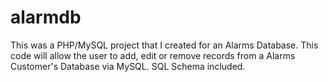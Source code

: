# alarmdb
This was a PHP/MySQL project that I created for an Alarms Database.  This code will allow the user to add, edit or remove records from a Alarms Customer's Database via MySQL.  SQL Schema included.
